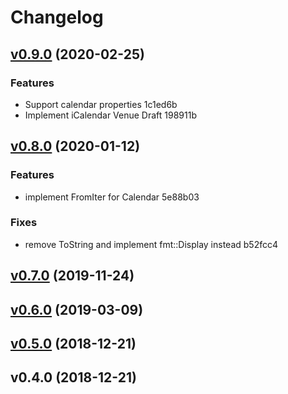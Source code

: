 # Changelog

## [v0.9.0](///compare/v0.8.0...v0.9.0) (2020-02-25)

### Features

* Support calendar properties 1c1ed6b
* Implement iCalendar Venue Draft 198911b


## [v0.8.0](///compare/v0.7.0...v0.8.0) (2020-01-12)

### Features

* implement FromIter for Calendar 5e88b03

### Fixes

* remove ToString and implement fmt::Display instead b52fcc4


## [v0.7.0](///compare/v0.6.0...v0.7.0) (2019-11-24)


## [v0.6.0](///compare/v0.5.0...v0.6.0) (2019-03-09)


## [v0.5.0](///compare/v0.4.0...v0.5.0) (2018-12-21)


## v0.4.0 (2018-12-21)



